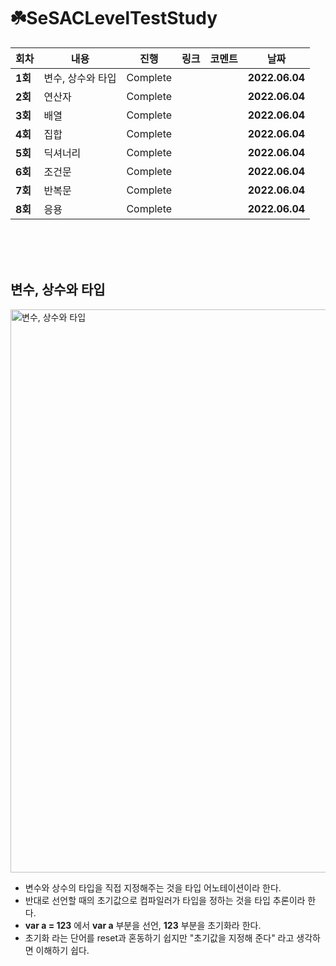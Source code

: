 # ☘️SeSACLevelTestStudy

| 회차    | 내용                                           | 진행 | 링크                                                         | 코멘트                                                  | 날짜           |
| ------- | ---------------------------------------------- | ---- | ------------------------------------------------------------ | ------------------------------------------------------- | -------------- |
| **1회** | 변수, 상수와 타입 | Complete |  |  | **2022.06.04** |
| **2회** | 연산자 | Complete |  |  | **2022.06.04** |
| **3회** | 배열 | Complete |  |  | **2022.06.04** |
| **4회** | 집합 | Complete |  |  | **2022.06.04** |
| **5회** | 딕셔너리 | Complete |  |  | **2022.06.04** |
| **6회** | 조건문 | Complete |  |  | **2022.06.04** |
| **7회** | 반복문 | Complete |  |  | **2022.06.04** |
| **8회** | 응용 | Complete |  |  | **2022.06.04** |
</br>
</br>
</br>

## **변수, 상수와 타입**

<img width="901" alt="변수, 상수와 타입" src="https://user-images.githubusercontent.com/92143918/171993069-13194bcb-a9a9-49ec-8ccf-dbe833d4f27d.png">

- 변수와 상수의 타입을 직접 지정해주는 것을 타입 어노테이션이라 한다.
- 반대로 선언할 때의 초기값으로 컴파일러가 타입을 정하는 것을 타입 추론이라 한다.
- **var a = 123** 에서 **var a** 부분을 선언, **123** 부분을 초기화라 한다.
- 초기화 라는 단어를 reset과 혼동하기 쉽지만 "초기값을 지정해 준다" 라고 생각하면 이해하기 쉽다.

</br>
</br>
</br>
